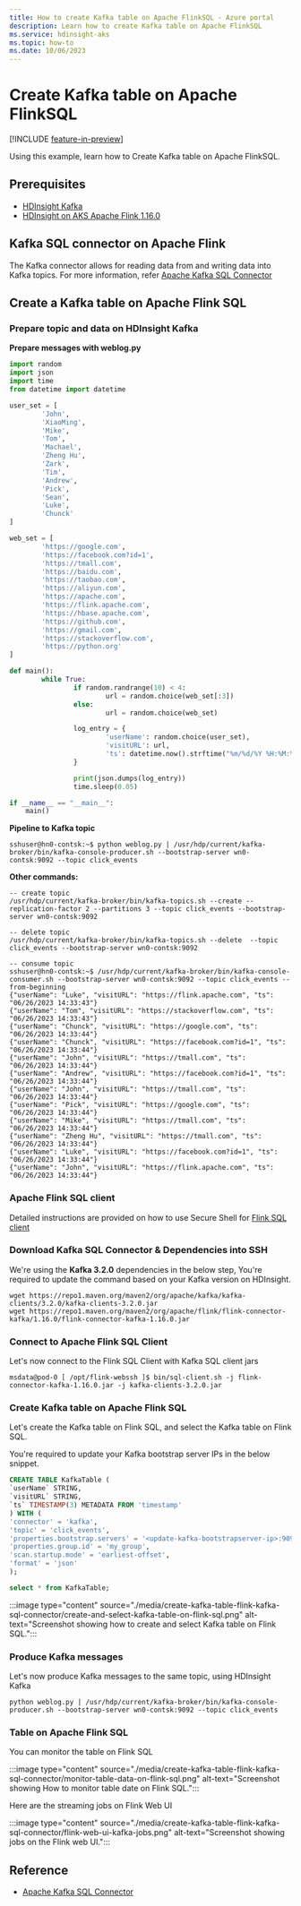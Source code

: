 ```yaml
---
title: How to create Kafka table on Apache FlinkSQL - Azure portal
description: Learn how to create Kafka table on Apache FlinkSQL
ms.service: hdinsight-aks
ms.topic: how-to
ms.date: 10/06/2023
---
```


# Create Kafka table on Apache FlinkSQL

[!INCLUDE [feature-in-preview](../includes/feature-in-preview.md)]

Using this example, learn how to Create Kafka table on Apache FlinkSQL.

## Prerequisites

* [HDInsight Kafka](../../hdinsight/kafka/apache-kafka-get-started.md)
* [HDInsight on AKS Apache Flink 1.16.0](../flink/flink-create-cluster-portal.md)

## Kafka SQL connector on Apache Flink

The Kafka connector allows for reading data from and writing data into Kafka topics. For more information, refer [Apache Kafka SQL Connector](https://nightlies.apache.org/flink/flink-docs-master/docs/connectors/table/kafka)

## Create a Kafka table on Apache Flink SQL

### Prepare topic and data on HDInsight Kafka

**Prepare messages with weblog.py**

``` Python
import random
import json
import time
from datetime import datetime

user_set = [
        'John',
        'XiaoMing',
        'Mike',
        'Tom',
        'Machael',
        'Zheng Hu',
        'Zark',
        'Tim',
        'Andrew',
        'Pick',
        'Sean',
        'Luke',
        'Chunck'
]

web_set = [
        'https://google.com',
        'https://facebook.com?id=1',
        'https://tmall.com',
        'https://baidu.com',
        'https://taobao.com',
        'https://aliyun.com',
        'https://apache.com',
        'https://flink.apache.com',
        'https://hbase.apache.com',
        'https://github.com',
        'https://gmail.com',
        'https://stackoverflow.com',
        'https://python.org'
]

def main():
        while True:
                if random.randrange(10) < 4:
                        url = random.choice(web_set[:3])
                else:
                        url = random.choice(web_set)

                log_entry = {
                        'userName': random.choice(user_set),
                        'visitURL': url,
                        'ts': datetime.now().strftime("%m/%d/%Y %H:%M:%S")
                }

                print(json.dumps(log_entry))
                time.sleep(0.05)

if __name__ == "__main__":
    main()
```

**Pipeline to Kafka topic**

```
sshuser@hn0-contsk:~$ python weblog.py | /usr/hdp/current/kafka-broker/bin/kafka-console-producer.sh --bootstrap-server wn0-contsk:9092 --topic click_events
```

**Other commands:**

```
-- create topic
/usr/hdp/current/kafka-broker/bin/kafka-topics.sh --create --replication-factor 2 --partitions 3 --topic click_events --bootstrap-server wn0-contsk:9092

-- delete topic
/usr/hdp/current/kafka-broker/bin/kafka-topics.sh --delete  --topic click_events --bootstrap-server wn0-contsk:9092

-- consume topic
sshuser@hn0-contsk:~$ /usr/hdp/current/kafka-broker/bin/kafka-console-consumer.sh --bootstrap-server wn0-contsk:9092 --topic click_events --from-beginning
{"userName": "Luke", "visitURL": "https://flink.apache.com", "ts": "06/26/2023 14:33:43"}
{"userName": "Tom", "visitURL": "https://stackoverflow.com", "ts": "06/26/2023 14:33:43"}
{"userName": "Chunck", "visitURL": "https://google.com", "ts": "06/26/2023 14:33:44"}
{"userName": "Chunck", "visitURL": "https://facebook.com?id=1", "ts": "06/26/2023 14:33:44"}
{"userName": "John", "visitURL": "https://tmall.com", "ts": "06/26/2023 14:33:44"}
{"userName": "Andrew", "visitURL": "https://facebook.com?id=1", "ts": "06/26/2023 14:33:44"}
{"userName": "John", "visitURL": "https://tmall.com", "ts": "06/26/2023 14:33:44"}
{"userName": "Pick", "visitURL": "https://google.com", "ts": "06/26/2023 14:33:44"}
{"userName": "Mike", "visitURL": "https://tmall.com", "ts": "06/26/2023 14:33:44"}
{"userName": "Zheng Hu", "visitURL": "https://tmall.com", "ts": "06/26/2023 14:33:44"}
{"userName": "Luke", "visitURL": "https://facebook.com?id=1", "ts": "06/26/2023 14:33:44"}
{"userName": "John", "visitURL": "https://flink.apache.com", "ts": "06/26/2023 14:33:44"}

```

### Apache Flink SQL client

Detailed instructions are provided on how to use Secure Shell for [Flink SQL client](./flink-web-ssh-on-portal-to-flink-sql.md)

### Download Kafka SQL Connector & Dependencies into SSH

We're using the **Kafka 3.2.0** dependencies in the below step, You're required to update the command based on your Kafka version on HDInsight. 
```
wget https://repo1.maven.org/maven2/org/apache/kafka/kafka-clients/3.2.0/kafka-clients-3.2.0.jar
wget https://repo1.maven.org/maven2/org/apache/flink/flink-connector-kafka/1.16.0/flink-connector-kafka-1.16.0.jar
```

### Connect to Apache Flink SQL Client

Let's now connect to the Flink SQL Client with Kafka SQL client jars
```
msdata@pod-0 [ /opt/flink-webssh ]$ bin/sql-client.sh -j flink-connector-kafka-1.16.0.jar -j kafka-clients-3.2.0.jar
```

### Create Kafka table on Apache Flink SQL

Let's create the Kafka table on Flink SQL, and select the Kafka table on Flink SQL. 

You're required to update your Kafka bootstrap server IPs in the below snippet.

``` sql
CREATE TABLE KafkaTable (
`userName` STRING,
`visitURL` STRING,
`ts` TIMESTAMP(3) METADATA FROM 'timestamp'
) WITH (
'connector' = 'kafka',
'topic' = 'click_events',
'properties.bootstrap.servers' = '<update-kafka-bootstrapserver-ip>:9092,<update-kafka-bootstrapserver-ip>:9092,<update-kafka-bootstrapserver-ip>:9092',
'properties.group.id' = 'my_group',
'scan.startup.mode' = 'earliest-offset',
'format' = 'json'
);

select * from KafkaTable;
``` 

:::image type="content" source="./media/create-kafka-table-flink-kafka-sql-connector/create-and-select-kafka-table-on-flink-sql.png" alt-text="Screenshot showing how to create and select Kafka table on Flink SQL.":::

### Produce Kafka messages

Let's now produce Kafka messages to the same topic, using HDInsight Kafka 
```
python weblog.py | /usr/hdp/current/kafka-broker/bin/kafka-console-producer.sh --bootstrap-server wn0-contsk:9092 --topic click_events
```

### Table on Apache Flink SQL

You can monitor the table on Flink SQL

:::image type="content" source="./media/create-kafka-table-flink-kafka-sql-connector/monitor-table-data-on-flink-sql.png" alt-text="Screenshot showing How to monitor table date on Flink SQL.":::

Here are the streaming jobs on Flink Web UI

:::image type="content" source="./media/create-kafka-table-flink-kafka-sql-connector/flink-web-ui-kafka-jobs.png" alt-text="Screenshot showing jobs on the Flink web UI.":::

## Reference

* [Apache Kafka SQL Connector](https://nightlies.apache.org/flink/flink-docs-master/docs/connectors/table/kafka)

